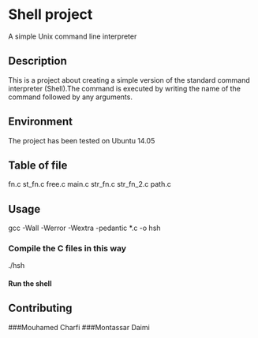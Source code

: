 # Shell project
A simple Unix command line interpreter
## Description
This is a project about creating a simple version of the standard command interpreter (Shell).The command is executed by writing the name of the command followed by any arguments.
## Environment
The project has been tested on Ubuntu 14.05
## Table of file
fn.c
st_fn.c
free.c
main.c
str_fn.c
str_fn_2.c
path.c
## Usage
gcc -Wall -Werror -Wextra -pedantic *.c -o hsh
### Compile the C files in this way
./hsh

#### Run the shell

## Contributing
###Mouhamed Charfi
###Montassar Daimi

